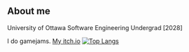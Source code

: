 ## About me
University of Ottawa Software Engineering Undergrad [2028]

I do gamejams. [My itch.io](https://supercam19.itch.io) 
[![Top Langs](https://github-readme-stats.vercel.app/api/top-langs/?username=supercam19&layout=compact&theme=vision-friendly-dark)](https://github.com/anuraghazra/github-readme-stats)

